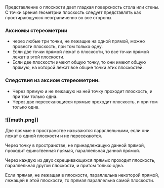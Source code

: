 
Представление о плоскости дает гладкая поверхность стола или стены.
С точки зрения геометрии плоскость следует представлять как простирающуюся неограниченно во все стороны.

### Аксиомы стереометрии

- через любые три точки, не лежащие на одной прямой, можно провести плоскость, при том только одну.
- Если две точки прямой лежат в плоскости, то все точки прямой лежат в этой плоскости.
- Если две плоскости имеют общую точку, то они имеют общую прямую, на которой лежат все общие точки этих плоскостей.

### Следствия из аксиом стереометрии.

- Через прямую и не лежащую на ней точку проходит плоскость, и при том только одна.
- Через две пересекающиеся прямые проходит плоскость, и при том только одна.

### ![[math.png]]

Две прямые в пространстве называются параллельными, если они лежат в одной плоскости и не пересекаются.

Через точку в пространстве, не принадлежащую данной прямой, проходит единственная прямая, параллельная данной прямой.




Через каждую из двух скрещивающихся прямых проходит плоскость, параллельная другой плоскости, и притом только одна.

Если прямая, не лежащая в плоскости, параллельна некоторой прямой, лежащей в этой плоскости, то прямая параллельна самой плоскости.


